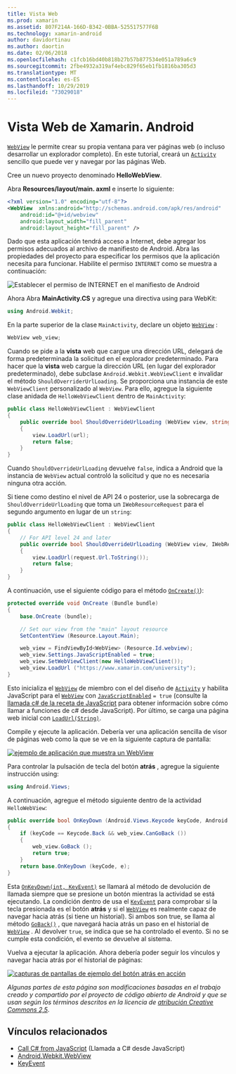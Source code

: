 ```yaml
---
title: Vista Web
ms.prod: xamarin
ms.assetid: 807F214A-166D-B342-0BBA-525517577F6B
ms.technology: xamarin-android
author: davidortinau
ms.author: daortin
ms.date: 02/06/2018
ms.openlocfilehash: c1fcb16bd40b818b27b57b877534e051a789a6c9
ms.sourcegitcommit: 2fbe4932a319af4ebc829f65eb1fb1816ba305d3
ms.translationtype: MT
ms.contentlocale: es-ES
ms.lasthandoff: 10/29/2019
ms.locfileid: "73029018"
---
```

# <a name="xamarinandroid-web-view"></a>Vista Web de Xamarin. Android

[`WebView`](xref:Android.Webkit.WebView) le permite crear su propia ventana para ver páginas web (o incluso desarrollar un explorador completo). En este tutorial, creará un [`Activity`](xref:Android.App.Activity) sencillo
que puede ver y navegar por las páginas Web.

Cree un nuevo proyecto denominado **HelloWebView**.

Abra **Resources/layout/main. axml** e inserte lo siguiente:

```xml
<?xml version="1.0" encoding="utf-8"?>
<WebView  xmlns:android="http://schemas.android.com/apk/res/android"
    android:id="@+id/webview"
    android:layout_width="fill_parent"
    android:layout_height="fill_parent" />
```

Dado que esta aplicación tendrá acceso a Internet, debe agregar los permisos adecuados al archivo de manifiesto de Android. Abra las propiedades del proyecto para especificar los permisos que la aplicación necesita para funcionar. Habilite el permiso `INTERNET` como se muestra a continuación:

![Establecer el permiso de INTERNET en el manifiesto de Android](web-view-images/01-set-internet-permissions.png)

Ahora Abra **MainActivity.CS** y agregue una directiva using para WebKit:

```csharp
using Android.Webkit;
```

En la parte superior de la clase `MainActivity`, declare un objeto [`WebView`](xref:Android.Webkit.WebView) :

```csharp
WebView web_view;
```

Cuando se pide a la **vista** web que cargue una dirección URL, delegará de forma predeterminada la solicitud en el explorador predeterminado. Para hacer que la **vista** web cargue la dirección URL (en lugar del explorador predeterminado), debe subclase `Android.Webkit.WebViewClient` e invalidar el método `ShouldOverriderUrlLoading`. Se proporciona una instancia de este `WebViewClient` personalizado al `WebView`. Para ello, agregue la siguiente clase anidada de `HelloWebViewClient` dentro de `MainActivity`:

```csharp
public class HelloWebViewClient : WebViewClient
{
    public override bool ShouldOverrideUrlLoading (WebView view, string url)
    {
        view.LoadUrl(url);
        return false;
    }
}
```

Cuando `ShouldOverrideUrlLoading` devuelve `false`, indica a Android que la instancia de `WebView` actual controló la solicitud y que no es necesaria ninguna otra acción. 

Si tiene como destino el nivel de API 24 o posterior, use la sobrecarga de `ShouldOverrideUrlLoading` que toma un `IWebResourceRequest` para el segundo argumento en lugar de un `string`:

```csharp
public class HelloWebViewClient : WebViewClient
{
    // For API level 24 and later
    public override bool ShouldOverrideUrlLoading (WebView view, IWebResourceRequest request)
    {
        view.LoadUrl(request.Url.ToString());
        return false;
    }
}
```

A continuación, use el siguiente código para el método [`OnCreate()`](xref:Android.App.Activity.OnCreate*)):

```csharp
protected override void OnCreate (Bundle bundle)
{
    base.OnCreate (bundle);

    // Set our view from the "main" layout resource
    SetContentView (Resource.Layout.Main);

    web_view = FindViewById<WebView> (Resource.Id.webview);
    web_view.Settings.JavaScriptEnabled = true;
    web_view.SetWebViewClient(new HelloWebViewClient());
    web_view.LoadUrl ("https://www.xamarin.com/university");
}
```

Esto inicializa el [`WebView`](xref:Android.Webkit.WebView) de miembro con el del diseño de [`Activity`](xref:Android.App.Activity) y habilita JavaScript para el [`WebView`](xref:Android.Webkit.WebView) con [`JavaScriptEnabled`](xref:Android.Webkit.WebSettings.JavaScriptEnabled)
`= true` (consulte la [llamada c\# de la receta de JavaScript](https://github.com/xamarin/recipes/tree/master/Recipes/android/controls/webview/call_csharp_from_javascript) para obtener información sobre cómo llamar a funciones de c\# desde JavaScript). Por último, se carga una página web inicial con [`LoadUrl(String)`](xref:Android.Webkit.WebView).

Compile y ejecute la aplicación. Debería ver una aplicación sencilla de visor de páginas web como la que se ve en la siguiente captura de pantalla:

[![ejemplo de aplicación que muestra un WebView](web-view-images/02-simple-webview-app-sml.png)](web-view-images/02-simple-webview-app.png#lightbox)

Para controlar la pulsación de tecla del botón **atrás** , agregue la siguiente instrucción using:

```csharp
using Android.Views;
```

A continuación, agregue el método siguiente dentro de la actividad `HelloWebView`:

```csharp
public override bool OnKeyDown (Android.Views.Keycode keyCode, Android.Views.KeyEvent e)
{
    if (keyCode == Keycode.Back && web_view.CanGoBack ())
    {
        web_view.GoBack ();
        return true;
    }
    return base.OnKeyDown (keyCode, e);
}
```

Esta [`OnKeyDown(int, KeyEvent)`](xref:Android.App.Activity.OnKeyDown*)
se llamará al método de devolución de llamada siempre que se presione un botón mientras la actividad se está ejecutando. La condición dentro de usa el [`KeyEvent`](xref:Android.Views.KeyEvent) para comprobar si la tecla presionada es el botón **atrás** y si el [`WebView`](xref:Android.Webkit.WebView) es realmente capaz de navegar hacia atrás (si tiene un historial). Si ambos son true, se llama al método [`GoBack()`](xref:Android.Webkit.WebView.GoBack) , que navegará hacia atrás un paso en el historial de [`WebView`](xref:Android.Webkit.WebView) . Al devolver `true`, se indica que se ha controlado el evento. Si no se cumple esta condición, el evento se devuelve al sistema.

Vuelva a ejecutar la aplicación. Ahora debería poder seguir los vínculos y navegar hacia atrás por el historial de páginas:

[![capturas de pantallas de ejemplo del botón atrás en acción](web-view-images/03-back-button-sml.png)](web-view-images/03-back-button.png#lightbox)

*Algunas partes de esta página son modificaciones basadas en el trabajo creado y compartido por el proyecto de código abierto de Android y que se usan según los términos descritos en la licencia de* [*atribución
Creative Commons 2,5*](https://creativecommons.org/licenses/by/2.5/).

## <a name="related-links"></a>Vínculos relacionados

- [Call C# from JavaScript](https://github.com/xamarin/recipes/tree/master/Recipes/android/controls/webview/call_csharp_from_javascript) (Llamada a C# desde JavaScript)
- [Android.Webkit.WebView](xref:Android.Webkit.WebView)
- [KeyEvent](xref:Android.Webkit.WebView)
